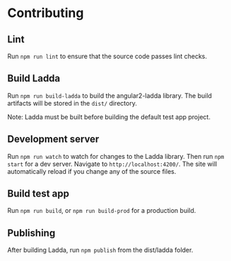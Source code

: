 # Contributing

## Lint

Run `npm run lint` to ensure that the source code passes lint checks.

## Build Ladda

Run `npm run build-ladda` to build the angular2-ladda library. The build artifacts will be stored in the `dist/` directory.

Note: Ladda must be built before building the default test app project.

## Development server

Run `npm run watch` to watch for changes to the Ladda library.
Then run `npm start` for a dev server. Navigate to `http://localhost:4200/`.
The site will automatically reload if you change any of the source files.

## Build test app

Run `npm run build`, or `npm run build-prod` for a production build.

## Publishing

After building Ladda, run `npm publish` from the dist/ladda folder.
